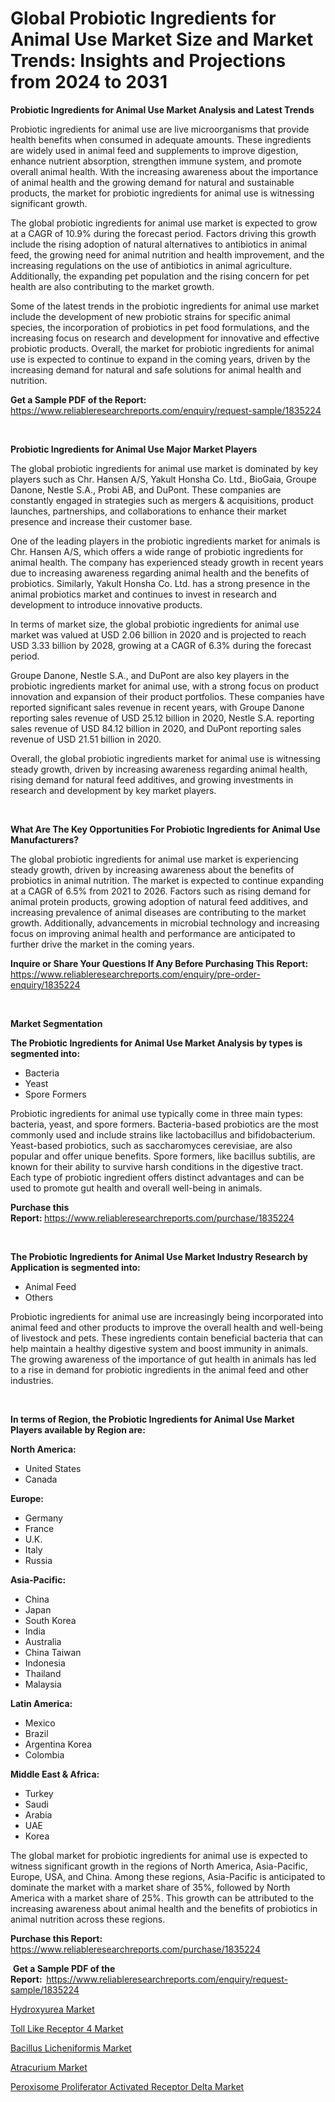 <p><h1>Global Probiotic Ingredients for Animal Use Market Size and Market Trends: Insights and Projections from 2024 to 2031</h1></p><p><strong>Probiotic Ingredients for Animal Use Market Analysis and Latest Trends</strong></p>
<p><p>Probiotic ingredients for animal use are live microorganisms that provide health benefits when consumed in adequate amounts. These ingredients are widely used in animal feed and supplements to improve digestion, enhance nutrient absorption, strengthen immune system, and promote overall animal health. With the increasing awareness about the importance of animal health and the growing demand for natural and sustainable products, the market for probiotic ingredients for animal use is witnessing significant growth.</p><p>The global probiotic ingredients for animal use market is expected to grow at a CAGR of 10.9% during the forecast period. Factors driving this growth include the rising adoption of natural alternatives to antibiotics in animal feed, the growing need for animal nutrition and health improvement, and the increasing regulations on the use of antibiotics in animal agriculture. Additionally, the expanding pet population and the rising concern for pet health are also contributing to the market growth.</p><p>Some of the latest trends in the probiotic ingredients for animal use market include the development of new probiotic strains for specific animal species, the incorporation of probiotics in pet food formulations, and the increasing focus on research and development for innovative and effective probiotic products. Overall, the market for probiotic ingredients for animal use is expected to continue to expand in the coming years, driven by the increasing demand for natural and safe solutions for animal health and nutrition.</p></p>
<p><strong>Get a Sample PDF of the Report:&nbsp;</strong> <a href="https://www.reliableresearchreports.com/enquiry/request-sample/1835224">https://www.reliableresearchreports.com/enquiry/request-sample/1835224</a></p>
<p>&nbsp;</p>
<p><strong>Probiotic Ingredients for Animal Use Major Market Players</strong></p>
<p><p>The global probiotic ingredients for animal use market is dominated by key players such as Chr. Hansen A/S, Yakult Honsha Co. Ltd., BioGaia, Groupe Danone, Nestle S.A., Probi AB, and DuPont. These companies are constantly engaged in strategies such as mergers & acquisitions, product launches, partnerships, and collaborations to enhance their market presence and increase their customer base.</p><p>One of the leading players in the probiotic ingredients market for animals is Chr. Hansen A/S, which offers a wide range of probiotic ingredients for animal health. The company has experienced steady growth in recent years due to increasing awareness regarding animal health and the benefits of probiotics. Similarly, Yakult Honsha Co. Ltd. has a strong presence in the animal probiotics market and continues to invest in research and development to introduce innovative products.</p><p>In terms of market size, the global probiotic ingredients for animal use market was valued at USD 2.06 billion in 2020 and is projected to reach USD 3.33 billion by 2028, growing at a CAGR of 6.3% during the forecast period.</p><p>Groupe Danone, Nestle S.A., and DuPont are also key players in the probiotic ingredients market for animal use, with a strong focus on product innovation and expansion of their product portfolios. These companies have reported significant sales revenue in recent years, with Groupe Danone reporting sales revenue of USD 25.12 billion in 2020, Nestle S.A. reporting sales revenue of USD 84.12 billion in 2020, and DuPont reporting sales revenue of USD 21.51 billion in 2020.</p><p>Overall, the global probiotic ingredients market for animal use is witnessing steady growth, driven by increasing awareness regarding animal health, rising demand for natural feed additives, and growing investments in research and development by key market players.</p></p>
<p>&nbsp;</p>
<p><strong>What Are The Key Opportunities For Probiotic Ingredients for Animal Use Manufacturers?</strong></p>
<p><p>The global probiotic ingredients for animal use market is experiencing steady growth, driven by increasing awareness about the benefits of probiotics in animal nutrition. The market is expected to continue expanding at a CAGR of 6.5% from 2021 to 2026. Factors such as rising demand for animal protein products, growing adoption of natural feed additives, and increasing prevalence of animal diseases are contributing to the market growth. Additionally, advancements in microbial technology and increasing focus on improving animal health and performance are anticipated to further drive the market in the coming years.</p></p>
<p><strong>Inquire or Share Your Questions If Any Before Purchasing This Report:</strong> <a href="https://www.reliableresearchreports.com/enquiry/pre-order-enquiry/1835224">https://www.reliableresearchreports.com/enquiry/pre-order-enquiry/1835224</a></p>
<p>&nbsp;</p>
<p><strong>Market Segmentation</strong></p>
<p><strong>The Probiotic Ingredients for Animal Use Market Analysis by types is segmented into:</strong></p>
<p><ul><li>Bacteria</li><li>Yeast</li><li>Spore Formers</li></ul></p>
<p><p>Probiotic ingredients for animal use typically come in three main types: bacteria, yeast, and spore formers. Bacteria-based probiotics are the most commonly used and include strains like lactobacillus and bifidobacterium. Yeast-based probiotics, such as saccharomyces cerevisiae, are also popular and offer unique benefits. Spore formers, like bacillus subtilis, are known for their ability to survive harsh conditions in the digestive tract. Each type of probiotic ingredient offers distinct advantages and can be used to promote gut health and overall well-being in animals.</p></p>
<p><strong>Purchase this Report:&nbsp;</strong><a href="https://www.reliableresearchreports.com/purchase/1835224">https://www.reliableresearchreports.com/purchase/1835224</a></p>
<p>&nbsp;</p>
<p><strong>The Probiotic Ingredients for Animal Use Market Industry Research by Application is segmented into:</strong></p>
<p><ul><li>Animal Feed</li><li>Others</li></ul></p>
<p><p>Probiotic ingredients for animal use are increasingly being incorporated into animal feed and other products to improve the overall health and well-being of livestock and pets. These ingredients contain beneficial bacteria that can help maintain a healthy digestive system and boost immunity in animals. The growing awareness of the importance of gut health in animals has led to a rise in demand for probiotic ingredients in the animal feed and other industries.</p></p>
<p>&nbsp;</p>
<p><strong>In terms of Region, the Probiotic Ingredients for Animal Use Market Players available by Region are:</strong></p>
<p>
    <p> <strong> North America: </strong>
        <ul>
            <li>United States</li>
            <li>Canada</li>
        </ul>
        </p> 
    <p> <strong> Europe: </strong>
        <ul>
            <li>Germany</li>
            <li>France</li>
            <li>U.K.</li>
            <li>Italy</li>
            <li>Russia</li>
        </ul>
        </p> 
    <p> <strong> Asia-Pacific: </strong>
        <ul>
            <li>China</li>
            <li>Japan</li>
            <li>South Korea</li>
            <li>India</li>
            <li>Australia</li>
            <li>China Taiwan</li>
            <li>Indonesia</li>
            <li>Thailand</li>
            <li>Malaysia</li>
        </ul>
        </p> 
    <p> <strong> Latin America: </strong>
        <ul>
            <li>Mexico</li>
            <li>Brazil</li>
            <li>Argentina Korea</li>
            <li>Colombia</li>
        </ul>
        </p> 
    <p> <strong> Middle East & Africa: </strong>
        <ul>
            <li>Turkey</li>
            <li>Saudi</li>
            <li>Arabia</li>
            <li>UAE</li>
            <li>Korea</li>
        </ul>
    </p>
    </p>
<p><p>The global market for probiotic ingredients for animal use is expected to witness significant growth in the regions of North America, Asia-Pacific, Europe, USA, and China. Among these regions, Asia-Pacific is anticipated to dominate the market with a market share of 35%, followed by North America with a market share of 25%. This growth can be attributed to the increasing awareness about animal health and the benefits of probiotics in animal nutrition across these regions.</p></p>
<p><strong>Purchase this Report: </strong><a href="https://www.reliableresearchreports.com/purchase/1835224">https://www.reliableresearchreports.com/purchase/1835224</a></p>
<p>&nbsp;<strong>Get a Sample PDF of the Report:&nbsp;&nbsp;</strong><a href="https://www.reliableresearchreports.com/enquiry/request-sample/1835224">https://www.reliableresearchreports.com/enquiry/request-sample/1835224</a></p>
<p><strong></strong></p>
<p><p><a href="https://medium.com/@jamesromero59/hydroxyurea-market-comprehensive-assessment-by-type-application-and-geography-c116fef27a71">Hydroxyurea Market</a></p><p><a href="https://medium.com/@jamesromero59/toll-like-receptor-4-market-size-market-outlook-and-market-forecast-2024-to-2031-141f835c6d9c">Toll Like Receptor 4 Market</a></p><p><a href="https://medium.com/@jamesromero59/bacillus-licheniformis-market-insights-into-market-cagr-market-trends-and-growth-strategies-d003f3d7eceb">Bacillus Licheniformis Market</a></p><p><a href="https://medium.com/@jamesromero59/atracurium-market-competitive-analysis-market-trends-and-forecast-to-2031-4a431c537e00">Atracurium Market</a></p><p><a href="https://medium.com/@jamesromero59/peroxisome-proliferator-activated-receptor-delta-market-analysis-its-cagr-market-segmentation-and-1a99bb201b3a">Peroxisome Proliferator Activated Receptor Delta Market</a></p></p>
